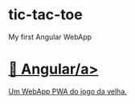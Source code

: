 # tic-tac-toe
My first Angular WebApp

<h1>
    <a href="https://angular.io/docs">🔗 Angular/a>
</h1>
<p>Um WebApp PWA do jogo da velha.</p>

#

